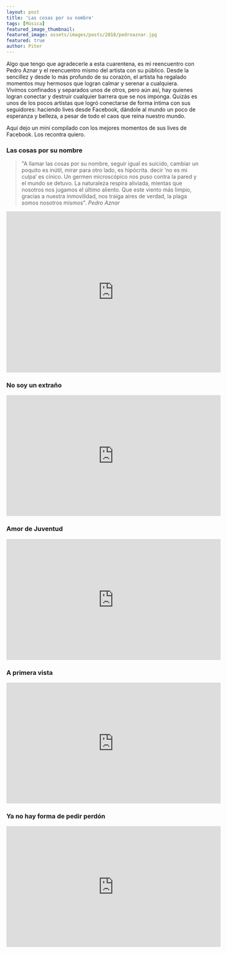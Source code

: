 ```yaml
---
layout: post
title: 'Las cosas por su nombre'
tags: [Música]
featured_image_thumbnail:
featured_image: assets/images/posts/2018/pedroaznar.jpg
featured: true
author: Piter
---
```


Algo que tengo que agradecerle a esta cuarentena, es mi reencuentro con Pedro Aznar y el reencuentro mismo del artista con su público. Desde la sencillez y desde lo más profundo de su corazón, el artista ha regalado momentos muy hermosos que logran calmar y serenar a cualquiera. Vivimos confinados y separados unos de otros, pero aún así, hay quienes logran conectar y destruir cualquier barrera que se nos imponga. Quizás es unos de los pocos artistas que logró conectarse de forma íntima con sus seguidores: haciendo lives desde Facebook, dándole al mundo un poco de esperanza y belleza, a pesar de todo el caos que reina nuestro mundo.  

Aquí dejo un mini compilado con los mejores momentos de sus lives de Facebook. Los recontra quiero.


### Las cosas por su nombre

>"A llamar las cosas por su nombre, seguir igual es suicido, cambiar un poquito es inútil, mirar para otro lado, es hipócrita. decir ‘no es mi culpa’ es cínico. Un germen microscópico nos puso contra la pared y el mundo se detuvo. La naturaleza respira aliviada, mientas que nosotros nos jugamos el último aliento. Que este viento más limpio, gracias a nuestra inmovilidad, nos traiga aires de verdad, la plaga somos nosotros mismos".<cite> Pedro Aznar</cite>


<iframe src="https://www.facebook.com/plugins/video.php?href=https%3A%2F%2Fwww.facebook.com%2F15926481705%2Fvideos%2F675887179904742%2F&show_text=0&width=560" width="560" height="420" style="border:none;overflow:hidden" scrolling="no" frameborder="0" allowTransparency="true" allowFullScreen="true"></iframe>


### No soy un extraño

<iframe src="https://www.facebook.com/plugins/video.php?href=https%3A%2F%2Fwww.facebook.com%2F15926481705%2Fvideos%2F613149379339010%2F&show_text=0&width=560" width="560" height="315" style="border:none;overflow:hidden" scrolling="no" frameborder="0" allowTransparency="true" allowFullScreen="true"></iframe>


### Amor de Juventud

<iframe src="https://www.facebook.com/plugins/video.php?href=https%3A%2F%2Fwww.facebook.com%2F15926481705%2Fvideos%2F577082223004309%2F&show_text=0&width=560" width="560" height="315" style="border:none;overflow:hidden" scrolling="no" frameborder="0" allowTransparency="true" allowFullScreen="true"></iframe>


### A primera vista

<iframe src="https://www.facebook.com/plugins/video.php?href=https%3A%2F%2Fwww.facebook.com%2F15926481705%2Fvideos%2F655037711746084%2F&show_text=0&width=560" width="560" height="315" style="border:none;overflow:hidden" scrolling="no" frameborder="0" allowTransparency="true" allowFullScreen="true"></iframe>


### Ya no hay forma de pedir perdón

<iframe src="https://www.facebook.com/plugins/video.php?href=https%3A%2F%2Fwww.facebook.com%2F15926481705%2Fvideos%2F180653499941142%2F&show_text=0&width=560" width="560" height="315" style="border:none;overflow:hidden" scrolling="no" frameborder="0" allowTransparency="true" allowFullScreen="true"></iframe>

